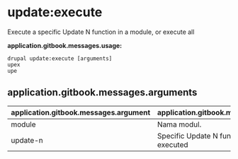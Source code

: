 # update:execute
Execute a specific Update N function in a module, or execute all

**application.gitbook.messages.usage:**
```
drupal update:execute [arguments]
upex
upe
```

## application.gitbook.messages.arguments
application.gitbook.messages.argument | application.gitbook.messages.details
---------|-------------
module | Nama modul.
update-n | Specific Update N function to be executed
